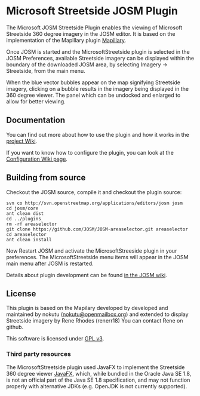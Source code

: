 Microsoft Streetside JOSM Plugin
======

The Microsoft JOSM Streetside Plugin enables the viewing of Microsoft Streetside 360 degree imagery in the JOSM editor. It is based on the implementation of the Mapillary plugin [Mapillary](https://wiki.openstreetmap.org/wiki/JOSM/Plugins/Mapillary).

Once JOSM is started and the MicrosoftStreetside plugin is selected in the JOSM Preferences, available Streetside imagery can be displayed within the boundary of the downloaded JOSM area, by selecting Imagery -> Streetside, from the main menu. 

When the blue vector bubbles appear on the map signifying Streetside imagery, clicking on a bubble results in the imagery being displayed in the 360 degree viewer.
The panel which can be undocked and enlarged to allow for better viewing.

## Documentation

You can find out more about how to use the plugin and how it works in the [project Wiki](https://github.com/JOSM/MicrosoftStreetside/wiki).

If you want to know how to configure the plugin, you can look at the [Configuration Wiki page](https://github.com/JOSM/MicrosoftStreetside/wiki/Configuration).

## Building from source
Checkout the JOSM source, compile it and checkout the plugin source:

    svn co http://svn.openstreetmap.org/applications/editors/josm josm
    cd josm/core
    ant clean dist
    cd ../plugins
    rm -rf areaselector
    git clone https://github.com/JOSM/JOSM-areaselector.git areaselector
    cd areaselector
    ant clean install
    
Now Restart JOSM and activate the MicrosoftStreeside plugin in your preferences. 
The MicrosoftStreetside menu items will appear in the JOSM main menu after JOSM is
restarted.

Details about plugin development can be found [in the JOSM wiki](https://josm.openstreetmap.de/wiki/DevelopersGuide/DevelopingPlugins).

## License

This plugin is based on the Mapilary developed by developed and maintained by nokutu (nokutu@openmailbox.org) and extended to display Streetside imagery by Rene Rhodes (renerr18) You can contact Rene on github.

This software is licensed under [GPL v3](https://www.gnu.org/licenses/gpl-3.0.en.html). 

### Third party resources

The MicrosoftStreetside plugin used JavaFX to implement the Streetside 360 degree viewer [JavaFX](https://en.wikipedia.org/wiki/JavaFX), which, while bundled in the Oracle Java SE 1.8, is not an official part of the 
Java SE 1.8 specification, and may not function properly with alternative JDKs (e.g. OpenJDK is not currently supported).
